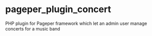 # pageper_plugin_concert
PHP plugin for Pageper framework which let an admin user manage concerts for a music band
